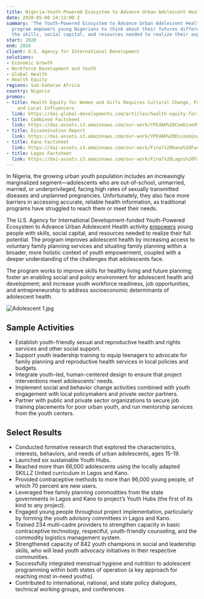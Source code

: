 ```yaml
---
title: Nigeria—Youth-Powered Ecosystem to Advance Urban Adolescent Health
date: 2020-05-08 14:13:00 Z
summary: 'The Youth-Powered Ecosystem to Advance Urban Adolescent Health and Well-Being
  program empowers young Nigerians to think about their futures differently and access
  the skills, social capital, and resources needed to realize their aspirations. '
start: 2020
end: 2024
client: U.S. Agency for International Development
solutions:
- Economic Growth
- Workforce Development and Youth
- Global Health
- Health Equity
regions: Sub-Saharan Africa
country: Nigeria
promos:
- title: Health Equity for Women and Girls Requires Cultural Change, Participation,
    and Local Influencers
  link: https://dai-global-developments.com/articles/health-equity-for-women-and-girls-requires-cultural-change-participation-and-local-influencers
- title: Combined Factsheet
  link: https://dai-assets.s3.amazonaws.com/our-work/YPE4AH%20Combined%20Factsheet.pdf
- title: Dissemination Report
  link: https://dai-assets.s3.amazonaws.com/our-work/YPE4AH%20Dissemination%20Report-compressed.pdf
- title: Kano Factsheet
  link: https://dai-assets.s3.amazonaws.com/our-work/Final%20Kano%20Factsheet-compressed.pdf
- title: Lagos Factsheet
  link: https://dai-assets.s3.amazonaws.com/our-work/Final%20Lagos%20Factsheet-compressed.pdf
---
```


In Nigeria, the growing urban youth population includes an increasingly marginalized segment—adolescents who are out-of-school, unmarried, married, or underprivileged, facing high rates of sexually transmitted diseases and unplanned pregnancies. Unfortunately, they also face more barriers in accessing accurate, reliable health information, as traditional programs have struggled to reach them or meet their needs. 

The U.S. Agency for International Development-funded Youth-Powered Ecosystem to Advance Urban Adolescent Health activity [empowers](https://www.usaid.gov/nigeria/press-releases/usaid-takes-novel-approach-improving-adolescent-health) young people with skills, social capital, and resources needed to realize their full potential. The program improves adolescent health by increasing access to voluntary family planning services and situating family planning within a broader, more holistic context of youth empowerment, coupled with a deeper understanding of the challenges that adolescents face. 

The program works to improve skills for healthy living and future planning; foster an enabling social and policy environment for adolescent health and development; and increase youth workforce readiness, job opportunities, and entrepreneurship to address socioeconomic determinants of adolescent health. 

![Adolescent 1.jpg](/uploads/Adolescent%201.jpg)

## Sample Activities

* Establish youth-friendly sexual and reproductive health and rights services and other social support. 
* Support youth leadership training to equip teenagers to advocate for family planning and reproductive health services in local policies and budgets.
* Integrate youth-led, human-centered design to ensure that project interventions meet adolescents’ needs. 
* Implement social and behavior change activities combined with youth engagement with local policymakers and private sector partners.
* Partner with public and private sector organizations to secure job training placements for poor urban youth, and run mentorship services from the youth centers. 

## Select Results

* Conducted formative research that explored the characteristics, interests, behaviors, and needs of urban adolescents, ages 15-19.
* Launched six sustainable Youth Hubs.
* Reached more than 66,000 adolescents using the locally adapted SKILLZ United curriculum in Lagos and Kano.
* Provided contraceptive methods to more than 96,000 young people, of which 70 percent are new users.
* Leveraged free family planning commodities from the state governments in Lagos and Kano to project’s Youth Hubs (the first of its kind to any project).
* Engaged young people throughout project implementation, particularly by forming the youth advisory committees in Lagos and Kano.
* Trained 234 multi-cadre providers to strengthen capacity in basic contraceptive technology, respectful, youth-friendly counseling, and the commodity logistics management system.
* Strengthened capacity of 842 youth champions in social and leadership skills, who will lead youth advocacy initiatives in their respective communities.
* Successfully integrated menstrual hygiene and nutrition to adolescent programming within both states of operation (a key approach for reaching most in-need youths).
* Contributed to international, national, and state policy dialogues, technical working groups, and conferences.